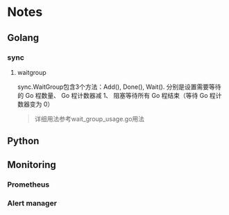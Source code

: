 # Notes
## Golang
### sync
1. waitgroup

    sync.WaitGroup包含3个方法：Add(), Done(), Wait(). 分别是设置需要等待的 Go 程数量、 Go 程计数器减 1、 阻塞等待所有 Go 程结束（等待 Go 程计数器变为 0）
    > 详细用法参考wait_group_usage.go用法
## Python
## Monitoring
### Prometheus
### Alert manager
